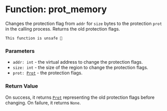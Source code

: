# Function: prot_memory

Changes the protection flag from `addr` for `size` bytes to the protection `prot` in the calling process. Returns the old protection flags.

```admonish danger title=""
This function is unsafe 🐉
```

### Parameters
- `addr: int` - the virtual address to change the protection flags.
- `size: int` - the size of the region to change the protection flags.
- <code>prot: [Prot](./objects-prot.md)</code> - the protection flags.


### Return Value
On success, it returns [`Prot`](./objects-prot.md) representing the old protection flags before changing. On failure, it returns `None`.
